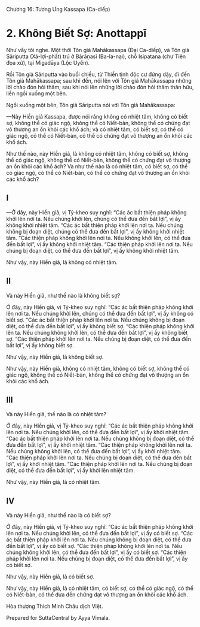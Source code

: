  

Chương 16: Tương Ưng Kassapa (Ca-diếp)

# 2\. Không Biết Sợ: Anottappī

Như vầy tôi nghe. Một thời Tôn giả Mahākassapa (Ðại Ca-diếp), và Tôn giả Sāriputta (Xá-lợi-phất) trú ở Bārāṇasī (Ba-la-nại), chỗ Isipatana (chư Tiên đọa xứ), tại Migadāya (Lộc Uyển).

Rồi Tôn giả Sāriputta vào buổi chiều, từ Thiền tịnh độc cư đứng dậy, đi đến Tôn giả Mahākassapa; sau khi đến, nói lên với Tôn giả Mahākassapa những lời chào đón hỏi thăm; sau khi nói lên những lời chào đón hỏi thăm thân hữu, liền ngồi xuống một bên.

Ngồi xuống một bên, Tôn giả Sāriputta nói với Tôn giả Mahākassapa:

—Này Hiền giả Kassapa, được nói rằng không có nhiệt tâm, không có biết sợ, không thể có giác ngộ, không thể có Niết-bàn, không thể có chứng đạt vô thượng an ổn khỏi các khổ ách; và có nhiệt tâm, có biết sợ, có thể có giác ngộ, có thể có Niết-bàn, có thể có chứng đạt vô thượng an ổn khỏi các khổ ách.

Như thế nào, này Hiền giả, là không có nhiệt tâm, không có biết sợ, không thể có giác ngộ, không thể có Niết-bàn, không thể có chứng đạt vô thượng an ổn khỏi các khổ ách? Và như thế nào là có nhiệt tâm, có biết sợ, có thể có giác ngộ, có thể có Niết-bàn, có thể có chứng đạt vô thượng an ổn khỏi các khổ ách?

## I

—Ở đây, này Hiền giả, vị Tỷ-kheo suy nghĩ: “Các ác bất thiện pháp không khởi lên nơi ta. Nếu chúng khởi lên, chúng có thể đưa đến bất lợi”, vị ấy không khởi nhiệt tâm. “Các ác bất thiện pháp khởi lên nơi ta. Nếu chúng không bị đoạn diệt, chúng có thể đưa đến bất lợi”, vị ấy không khởi nhiệt tâm. “Các thiện pháp không khởi lên nơi ta. Nếu không khởi lên, có thể đưa đến bất lợi”, vị ấy không khởi nhiệt tâm. “Các thiện pháp khởi lên nơi ta. Nếu chúng bị đoạn diệt, có thể đưa đến bất lợi”, vị ấy không khởi nhiệt tâm.

Như vậy, này Hiền giả, là không có nhiệt tâm.

## II

Và này Hiền giả, như thế nào là không biết sợ?

Ở đây, này Hiền giả, vị Tỷ-kheo suy nghĩ: “Các ác bất thiện pháp không khởi lên nơi ta. Nếu chúng khởi lên, chúng có thể đưa đến bất lợi”, vị ấy không có biết sợ. “Các ác bất thiện pháp khởi lên nơi ta. Nếu chúng không bị đoạn diệt, có thể đưa đến bất lợi”, vị ấy không biết sợ. “Các thiện pháp không khởi lên ta. Nếu chúng không khởi lên, có thể đưa đến bất lợi”, vị ấy không biết sợ. “Các thiện pháp khởi lên nơi ta. Nếu chúng bị đoạn diệt, có thể đưa đến bất lợi”, vị ấy không biết sợ.

Như vậy, này Hiền giả, là không biết sợ.

Như vậy, này Hiền giả, không có nhiệt tâm, không có biết sợ, không thể có giác ngộ, không thể có Niết-bàn, không thể có chứng đạt vô thượng an ổn khỏi các khổ ách.

## III

Và này Hiền giả, thế nào là có nhiệt tâm?

Ở đây, này Hiền giả, vị Tỷ-kheo suy nghĩ: “Các ác bất thiện pháp không khởi lên nơi ta. Nếu chúng khởi lên, có thể đưa đến bất lợi”, vị ấy khởi nhiệt tâm. “Các ác bất thiện pháp khởi lên nơi ta. Nếu chúng không bị đoạn diệt, có thể đưa đến bất lợi”, vị ấy khởi nhiệt tâm. “Các thiện pháp không khởi lên nơi ta. Nếu chúng không khởi lên, có thể đưa đến bất lợi”, vị ấy khởi nhiệt tâm. “Các thiện pháp khởi lên nơi ta. Nếu chúng bị đoạn diệt, có thể đưa đến bất lợi”, vị ấy khởi nhiệt tâm. “Các thiện pháp khởi lên nơi ta. Nếu chúng bị đoạn diệt, có thể đưa đến bất lợi”, vị ấy khởi lên nhiệt tâm.

Như vậy, này Hiền giả, là có nhiệt tâm.

## IV

Và này Hiền giả, như thế nào là có biết sợ?

Ở đây, này Hiền giả, vị Tỷ-kheo suy nghĩ: “Các ác bất thiện pháp không khởi lên nơi ta. Nếu chúng khởi lên, có thể đưa đến bất lợi”, vị ấy có biết sợ. “Các ác bất thiện pháp khởi lên nơi ta. Nếu chúng không bị đoạn diệt, có thể đưa đến bất lợi”, vị ấy có biết sợ. “Các thiện pháp không khởi lên nơi ta. Nếu chúng không khởi lên, có thể đưa đến bất lợi”, vị ấy có biết sợ. “Các thiện pháp khởi lên nơi ta. Nếu chúng bị đoạn diệt, có thể đưa đến bất lợi”, vị ấy có biết sợ.

Như vậy, này Hiền giả, là có biết sợ.

Như vậy, này Hiền giả, là có nhiệt tâm, có biết sợ, có thể có giác ngộ, có thể có Niết-bàn, có thể đưa đến chứng đạt vô thượng an ổn khỏi các khổ ách.

Hòa thượng Thích Minh Châu dịch Việt.

Prepared for SuttaCentral by Ayya Vimala.
